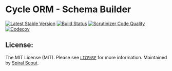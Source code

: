 # Cycle ORM - Schema Builder
[![Latest Stable Version](https://poser.pugx.org/cycle/schema-builder/version)](https://packagist.org/packages/cycle/schema-builder)
[![Build Status](https://github.com/cycle/schema-builder/workflows/build/badge.svg)](https://github.com/cycle/schema-builder/actions)
[![Scrutinizer Code Quality](https://scrutinizer-ci.com/g/cycle/schema-builder/badges/quality-score.png?b=2.x)](https://scrutinizer-ci.com/g/cycle/schema-builder/?branch=2.x)
[![Codecov](https://codecov.io/gh/cycle/schema-builder/graph/badge.svg)](https://codecov.io/gh/cycle/schema-builder)

License:
--------
The MIT License (MIT). Please see [`LICENSE`](./LICENSE) for more information. Maintained by [Spiral Scout](https://spiralscout.com).

